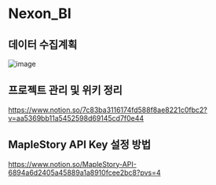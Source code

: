 # Nexon_BI

## 데이터 수집계획
![image](https://github.com/quitdouzone/Maplestroy_API/assets/132464866/36a2c976-86f1-437b-9ce5-534657d9adea)


## 프로젝트 관리 및 위키 정리

https://www.notion.so/7c83ba3116174fd588f8ae8221c0fbc2?v=aa5369bb11a5452598d69145cd7f0e44

## MapleStory API Key 설정 방법

https://www.notion.so/MapleStory-API-6894a6d2405a45889a1a8910fcee2bc8?pvs=4
